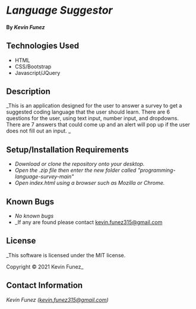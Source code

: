 # _Language Suggestor_

#### By _**Kevin Funez**_

## Technologies Used

* HTML
* CSS/Bootstrap
* Javascript/JQuery


## Description

_This is an application designed for the user to answer a survey to get a suggested coding language that the user should learn. There are 6 questions for the user, using text input, number input, and dropdowns. There are 7 answers that could come up and an alert will pop up if the user does not fill out an input. _

## Setup/Installation Requirements

* _Download or clone the repository onto your desktop._
* _Open the .zip file then enter the new folder called "programming-language-survey-main"_
* _Open index.html using a browser such as Mozilla or Chrome._

## Known Bugs

* _No known bugs_
* _If any are found please contact kevin.funez315@gmail.com


## License

_This software is licensed under the MIT license.

Copyright © 2021 Kevin Funez_

## Contact Information

_Kevin Funez (kevin.funez315@gmail.com)_